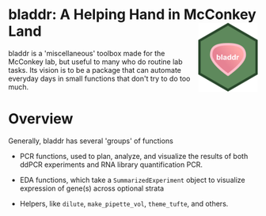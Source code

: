 # bladdr: A Helping Hand in McConkey Land <img src='man/figures/logo.png' align="right" height="139" />

bladdr is a 'miscellaneous' toolbox made for the McConkey lab, but useful to many who do routine lab tasks. Its vision is to be a package that can automate everyday days in small functions that don't try to do too much. 

# Overview

Generally, bladdr has several 'groups' of functions

- PCR functions, used to plan, analyze, and visualize the results of both ddPCR experiments and RNA library quantification PCR.

- EDA functions, which take a `SummarizedExperiment` object to visualize expression of gene(s) across optional strata

- Helpers, like `dilute`, `make_pipette_vol`, `theme_tufte`, and others.


